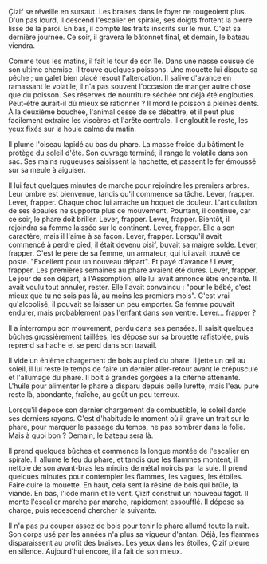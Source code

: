 Çizif se réveille en sursaut. Les braises dans le foyer ne rougeoient plus.
D'un pas lourd, il descend l'escalier en spirale, ses doigts frottent la pierre lisse de la paroi.
En bas, il compte les traits inscrits sur le mur. C'est sa dernière journée.
Ce soir, il gravera le bâtonnet final, et demain, le bateau viendra.

Comme tous les matins, il fait le tour de son île. Dans une nasse cousue de son ultime chemise, il trouve quelques poissons. Une mouette lui dispute sa pêche ; un galet bien placé résout l'altercation. Il salive d'avance en ramassant le volatile, il n'a pas souvent l'occasion de manger autre chose que du poisson.
Ses réserves de nourriture séchée ont déjà été englouties. Peut-être aurait-il dû mieux se rationner ?
Il mord le poisson à pleines dents. À la deuxième bouchée, l'animal cesse de se débattre, et il peut plus facilement extraire les viscères et l'arête centrale.
Il engloutit le reste, les yeux fixés sur la houle calme du matin.

Il plume l'oiseau lapidé au bas du phare. La masse froide du bâtiment le protège du soleil d'été. Son ouvrage terminé, il range le volatile dans son sac.
Ses mains rugueuses saisissent la hachette, et passent le fer émoussé sur sa meule à aiguiser.

Il lui faut quelques minutes de marche pour rejoindre les premiers arbres. Leur ombre est bienvenue, tandis qu'il commence sa tâche.
Lever, frapper. Lever, frapper.
Chaque choc lui arrache un hoquet de douleur. L'articulation de ses épaules ne supporte plus ce mouvement.
Pourtant, il continue, car ce soir, le phare doit briller.
Lever, frapper. Lever, frapper.
Bientôt, il rejoindra sa femme laissée sur le continent.
Lever, frapper.
Elle a son caractère, mais il l'aime à sa façon.
Lever, frapper.
Lorsqu'il avait commencé à perdre pied, il était devenu oisif, buvait sa maigre solde.
Lever, frapper.
C'est le père de sa femme, un armateur, qui lui avait trouvé ce poste. "Excellent pour un nouveau départ". Et payé d'avance !
Lever, frapper.
Les premières semaines au phare avaient été dures.
Lever, frapper.
Le jour de son départ, à l'Assomption, elle lui avait annoncé être enceinte. Il avait voulu tout annuler, rester. Elle l'avait convaincu : "pour le bébé, c'est mieux que tu ne sois pas là, au moins les premiers mois". C'est vrai qu'alcoolisé, il pouvait se laisser un peu emporter. Sa femme pouvait endurer, mais probablement pas l'enfant dans son ventre.
Lever... frapper ?

Il a interrompu son mouvement, perdu dans ses pensées.
Il saisit quelques bûches grossièrement taillées, les dépose sur sa brouette rafistolée, puis reprend sa hache et se perd dans son travail.

Il vide un énième chargement de bois au pied du phare.
Il jette un œil au soleil, il lui reste le temps de faire un dernier aller-retour avant le crépuscule et l'allumage du phare.
Il boit à grandes gorgées à la citerne attenante. L'huile pour alimenter le phare a disparu depuis belle lurette, mais l'eau pure reste là, abondante, fraîche, au goût un peu terreux.

Lorsqu'il dépose son dernier chargement de combustible, le soleil darde ses derniers rayons. C'est d'habitude le moment où il grave un trait sur le phare, pour marquer le passage du temps, ne pas sombrer dans la folie. Mais à quoi bon ? Demain, le bateau sera là.

Il prend quelques bûches et commence la longue montée de l'escalier en spirale. Il allume le feu du phare, et tandis que les flammes montent, il nettoie de son avant-bras les miroirs de métal noircis par la suie.
Il prend quelques minutes pour contempler les flammes, les vagues, les étoiles. Faire cuire la mouette.
En haut, cela sent la résine de bois qui brûle, la viande.
En bas, l'iode marin et le vent.
Çizif construit un nouveau fagot. Il monte l'escalier marche par marche, rapidement essoufflé.
Il dépose sa charge, puis redescend chercher la suivante.

Il n'a pas pu couper assez de bois pour tenir le phare allumé toute la nuit. Son corps usé par les années n'a plus sa vigueur d'antan.
Déjà, les flammes disparaissent au profit des braises.
Les yeux dans les étoiles, Çizif pleure en silence.
Aujourd'hui encore, il a fait de son mieux.
